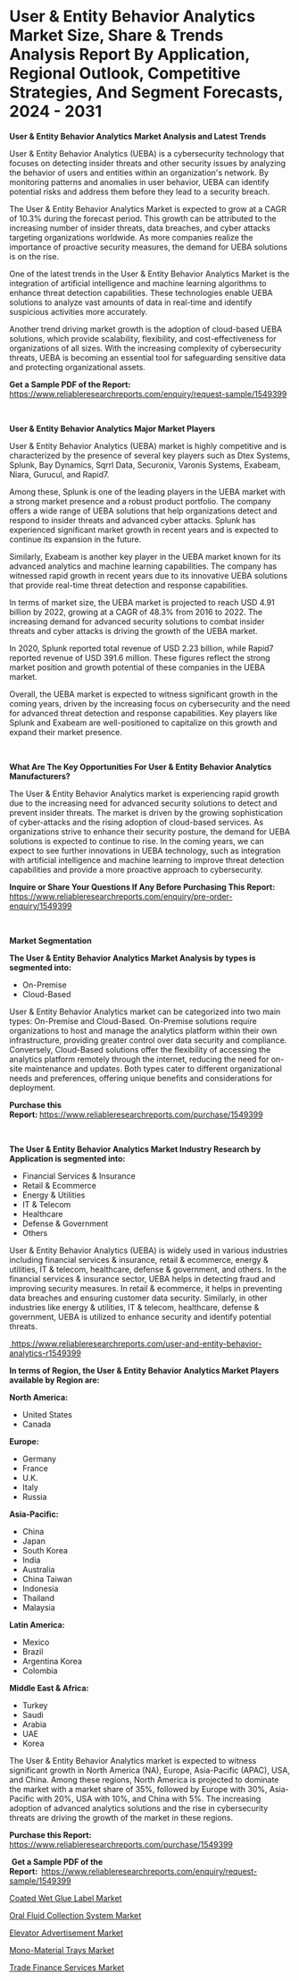 <p><h1>User & Entity Behavior Analytics Market Size, Share & Trends Analysis Report By Application, Regional Outlook, Competitive Strategies, And Segment Forecasts, 2024 - 2031</h1></p><p><strong>User & Entity Behavior Analytics Market Analysis and Latest Trends</strong></p>
<p><p>User & Entity Behavior Analytics (UEBA) is a cybersecurity technology that focuses on detecting insider threats and other security issues by analyzing the behavior of users and entities within an organization's network. By monitoring patterns and anomalies in user behavior, UEBA can identify potential risks and address them before they lead to a security breach.</p><p>The User & Entity Behavior Analytics Market is expected to grow at a CAGR of 10.3% during the forecast period. This growth can be attributed to the increasing number of insider threats, data breaches, and cyber attacks targeting organizations worldwide. As more companies realize the importance of proactive security measures, the demand for UEBA solutions is on the rise.</p><p>One of the latest trends in the User & Entity Behavior Analytics Market is the integration of artificial intelligence and machine learning algorithms to enhance threat detection capabilities. These technologies enable UEBA solutions to analyze vast amounts of data in real-time and identify suspicious activities more accurately.</p><p>Another trend driving market growth is the adoption of cloud-based UEBA solutions, which provide scalability, flexibility, and cost-effectiveness for organizations of all sizes. With the increasing complexity of cybersecurity threats, UEBA is becoming an essential tool for safeguarding sensitive data and protecting organizational assets.</p></p>
<p><strong>Get a Sample PDF of the Report:&nbsp;</strong> <a href="https://www.reliableresearchreports.com/enquiry/request-sample/1549399">https://www.reliableresearchreports.com/enquiry/request-sample/1549399</a></p>
<p>&nbsp;</p>
<p><strong>User & Entity Behavior Analytics Major Market Players</strong></p>
<p><p>User & Entity Behavior Analytics (UEBA) market is highly competitive and is characterized by the presence of several key players such as Dtex Systems, Splunk, Bay Dynamics, Sqrrl Data, Securonix, Varonis Systems, Exabeam, Niara, Gurucul, and Rapid7.</p><p>Among these, Splunk is one of the leading players in the UEBA market with a strong market presence and a robust product portfolio. The company offers a wide range of UEBA solutions that help organizations detect and respond to insider threats and advanced cyber attacks. Splunk has experienced significant market growth in recent years and is expected to continue its expansion in the future.</p><p>Similarly, Exabeam is another key player in the UEBA market known for its advanced analytics and machine learning capabilities. The company has witnessed rapid growth in recent years due to its innovative UEBA solutions that provide real-time threat detection and response capabilities.</p><p>In terms of market size, the UEBA market is projected to reach USD 4.91 billion by 2022, growing at a CAGR of 48.3% from 2016 to 2022. The increasing demand for advanced security solutions to combat insider threats and cyber attacks is driving the growth of the UEBA market.</p><p>In 2020, Splunk reported total revenue of USD 2.23 billion, while Rapid7 reported revenue of USD 391.6 million. These figures reflect the strong market position and growth potential of these companies in the UEBA market.</p><p>Overall, the UEBA market is expected to witness significant growth in the coming years, driven by the increasing focus on cybersecurity and the need for advanced threat detection and response capabilities. Key players like Splunk and Exabeam are well-positioned to capitalize on this growth and expand their market presence.</p></p>
<p>&nbsp;</p>
<p><strong>What Are The Key Opportunities For User & Entity Behavior Analytics Manufacturers?</strong></p>
<p><p>The User & Entity Behavior Analytics market is experiencing rapid growth due to the increasing need for advanced security solutions to detect and prevent insider threats. The market is driven by the growing sophistication of cyber-attacks and the rising adoption of cloud-based services. As organizations strive to enhance their security posture, the demand for UEBA solutions is expected to continue to rise. In the coming years, we can expect to see further innovations in UEBA technology, such as integration with artificial intelligence and machine learning to improve threat detection capabilities and provide a more proactive approach to cybersecurity.</p></p>
<p><strong>Inquire or Share Your Questions If Any Before Purchasing This Report:</strong> <a href="https://www.reliableresearchreports.com/enquiry/pre-order-enquiry/1549399">https://www.reliableresearchreports.com/enquiry/pre-order-enquiry/1549399</a></p>
<p>&nbsp;</p>
<p><strong>Market Segmentation</strong></p>
<p><strong>The User & Entity Behavior Analytics Market Analysis by types is segmented into:</strong></p>
<p><ul><li>On-Premise</li><li>Cloud-Based</li></ul></p>
<p><p>User & Entity Behavior Analytics market can be categorized into two main types: On-Premise and Cloud-Based. On-Premise solutions require organizations to host and manage the analytics platform within their own infrastructure, providing greater control over data security and compliance. Conversely, Cloud-Based solutions offer the flexibility of accessing the analytics platform remotely through the internet, reducing the need for on-site maintenance and updates. Both types cater to different organizational needs and preferences, offering unique benefits and considerations for deployment.</p></p>
<p><strong>Purchase this Report:&nbsp;</strong><a href="https://www.reliableresearchreports.com/purchase/1549399">https://www.reliableresearchreports.com/purchase/1549399</a></p>
<p>&nbsp;</p>
<p><strong>The User & Entity Behavior Analytics Market Industry Research by Application is segmented into:</strong></p>
<p><ul><li>Financial Services & Insurance</li><li>Retail & Ecommerce</li><li>Energy & Utilities</li><li>IT & Telecom</li><li>Healthcare</li><li>Defense & Government</li><li>Others</li></ul></p>
<p><p>User & Entity Behavior Analytics (UEBA) is widely used in various industries including financial services & insurance, retail & ecommerce, energy & utilities, IT & telecom, healthcare, defense & government, and others. In the financial services & insurance sector, UEBA helps in detecting fraud and improving security measures. In retail & ecommerce, it helps in preventing data breaches and ensuring customer data security. Similarly, in other industries like energy & utilities, IT & telecom, healthcare, defense & government, UEBA is utilized to enhance security and identify potential threats.</p></p>
<p><a href="https://www.reliableresearchreports.com/user-and-entity-behavior-analytics-r1549399">&nbsp;https://www.reliableresearchreports.com/user-and-entity-behavior-analytics-r1549399</a></p>
<p><strong>In terms of Region, the User & Entity Behavior Analytics Market Players available by Region are:</strong></p>
<p>
    <p> <strong> North America: </strong>
        <ul>
            <li>United States</li>
            <li>Canada</li>
        </ul>
        </p> 
    <p> <strong> Europe: </strong>
        <ul>
            <li>Germany</li>
            <li>France</li>
            <li>U.K.</li>
            <li>Italy</li>
            <li>Russia</li>
        </ul>
        </p> 
    <p> <strong> Asia-Pacific: </strong>
        <ul>
            <li>China</li>
            <li>Japan</li>
            <li>South Korea</li>
            <li>India</li>
            <li>Australia</li>
            <li>China Taiwan</li>
            <li>Indonesia</li>
            <li>Thailand</li>
            <li>Malaysia</li>
        </ul>
        </p> 
    <p> <strong> Latin America: </strong>
        <ul>
            <li>Mexico</li>
            <li>Brazil</li>
            <li>Argentina Korea</li>
            <li>Colombia</li>
        </ul>
        </p> 
    <p> <strong> Middle East & Africa: </strong>
        <ul>
            <li>Turkey</li>
            <li>Saudi</li>
            <li>Arabia</li>
            <li>UAE</li>
            <li>Korea</li>
        </ul>
    </p>
    </p>
<p><p>The User & Entity Behavior Analytics market is expected to witness significant growth in North America (NA), Europe, Asia-Pacific (APAC), USA, and China. Among these regions, North America is projected to dominate the market with a market share of 35%, followed by Europe with 30%, Asia-Pacific with 20%, USA with 10%, and China with 5%. The increasing adoption of advanced analytics solutions and the rise in cybersecurity threats are driving the growth of the market in these regions.</p></p>
<p><strong>Purchase this Report: </strong><a href="https://www.reliableresearchreports.com/purchase/1549399">https://www.reliableresearchreports.com/purchase/1549399</a></p>
<p>&nbsp;<strong>Get a Sample PDF of the Report:&nbsp;&nbsp;</strong><a href="https://www.reliableresearchreports.com/enquiry/request-sample/1549399">https://www.reliableresearchreports.com/enquiry/request-sample/1549399</a></p>
<p><strong></strong></p>
<p><p><a href="https://www.linkedin.com/pulse/insights-coated-wet-glue-label-market-share-competitive-landscape-qfu5c">Coated Wet Glue Label Market</a></p><p><a href="https://medium.com/@v8581137/global-oral-fluid-collection-system-market-status-2024-2031-and-forecast-by-region-product-0939ff87a82c">Oral Fluid Collection System Market</a></p><p><a href="https://github.com/gcimaudf65/Market-Research-Report-List-2/blob/main/elevator-advertisement-market.md">Elevator Advertisement Market</a></p><p><a href="https://www.linkedin.com/pulse/mono-material-trays-market-trends-focusing-insight-forecast-jvvwc">Mono-Material Trays Market</a></p><p><a href="https://github.com/sardarp081/Market-Research-Report-List-2/blob/main/trade-finance-services-market.md">Trade Finance Services Market</a></p></p>